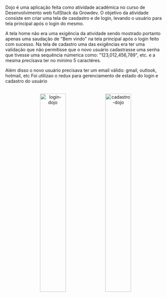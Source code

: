 
<div>
   <p>
      Dojo é uma aplicação feita como atividade acadêmica no curso de Desenvolvimento web fullStack da Growdev.
O objetivo da atividade consiste em criar uma tela de casdastro e de login, levando o usuário para tela principal após o login do mesmo.
   </p>
   <p>
      A tela home não era uma exigência da atividade sendo mostrado portanto apenas uma saudação de "Bem vindo" na tela principal após o login feito com sucesso.
Na tela de cadastro uma das exigências era ter uma validação que não permitisse que o novo usuário cadastrasse uma senha que tivesse uma sequência númerica como: "123,012,456,789", etc. e a mesma precisava ter no mínimo 5 caractéres.
   </p>
   <p>
      Além disso o novo usuário precisava ter um email válido: gmail, outlook, hotmail, etc
Foi utilizao o redux para gerenciamento de estado do login e cadastro do usuário
   </p>
</div>
<br/>
<div align='center' margin='25px' style={display: 'flex', alignItems='center' }>
   <img src="https://github.com/DiegoGLins/dojo/assets/107010634/1829dce7-66cf-4f54-be82-14e881356f57" width='40%' alt='login-dojo'/>
   <img src="https://github.com/DiegoGLins/dojo/assets/107010634/df252861-ca37-4c78-81ec-8307f6e6f3a4" width='40%' alt='cadastro-dojo' heigth='80%'/>
</div>

